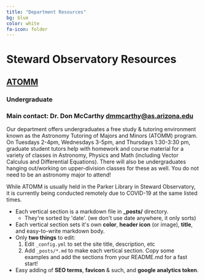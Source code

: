 ```yaml
---
title: "Department Resources"
bg: blue
color: white
fa-icon: folder
---
```


# Steward Observatory Resources

## [ATOMM](http://uaastroclub.org/resources/astronomy/atomm/)
### Undergraduate
### Main contact: Dr. Don McCarthy <dmmcarthy@as.arizona.edu>

Our department offers undergraduates a free study & tutoring environment known as the Astronomy Tutoring of Majors and Minors (ATOMM) program. On Tuesdays 2-4pm, Wednesdays 3-5pm, and Thursdays 1:30-3:30 pm, graduate student tutors help with homework and course material for a variety of classes in Astronomy, Physics and Math (including Vector Calculus and Differential Equations). There will also be undergraduates hanging out/working on upper-division classes for these as well. You do not need to be an astronomy major to attend! 

While ATOMM is usually held in the Parker Library in Steward Observatory, it is currently being conducted remotely due to COVID-19 at the same listed times. 




- Each vertical section is a markdown file in **_posts/** directory.
  * They're sorted by 'date'. (we don't use date anywhere, it only sorts)
- Each vertical section sets it's own **color**, **header icon** (or image), **title**, and easy-to-write markdown body.
- Only **two things** to edit:
  1. Edit `_config.yml` to set the site title, description, etc
  2. Add `_posts/*.md` to make each vertical section. Copy some examples and add the sections from your README.md for a fast start!
- Easy adding of **SEO terms**, **favicon** & such, and **google analytics token**.

